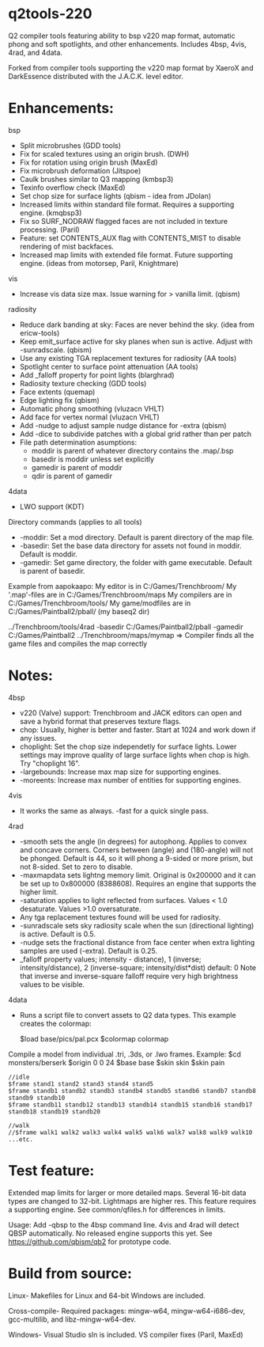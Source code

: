 # q2tools-220
Q2 compiler tools featuring ability to bsp v220 map format, automatic phong and soft spotlights, and other enhancements.
Includes 4bsp, 4vis, 4rad, and 4data.

Forked from compiler tools supporting the v220 map format by XaeroX and DarkEssence distributed with the J.A.C.K. level editor.

# Enhancements:

bsp
*   Split microbrushes (GDD tools)
*	Fix for scaled textures using an origin brush. (DWH)
*   Fix for rotation using origin brush (MaxEd)
*   Fix microbrush deformation (Jitspoe)
*   Caulk brushes similar to Q3 mapping (kmbsp3)	
*   Texinfo overflow check (MaxEd)
*   Set chop size for surface lights (qbism - idea from JDolan)
*   Increased limits within standard file format.  Requires a supporting engine. (kmqbsp3)
*   Fix so SURF_NODRAW flagged faces are not included in texture processing. (Paril)
*   Feature: set CONTENTS_AUX flag with CONTENTS_MIST to disable rendering of mist backfaces.
*   Increased map limits with extended file format. Future supporting engine. (ideas from motorsep, Paril, Knightmare)
		
vis
*   Increase vis data size max. Issue warning for > vanilla limit. (qbism)
		
radiosity
*   Reduce dark banding at sky: Faces are never behind the sky.  (idea from ericw-tools)
*   Keep emit_surface active for sky planes when sun is active. Adjust with -sunradscale. (qbism)
*   Use any existing TGA replacement textures for radiosity (AA tools)
*   Spotlight center to surface point attenuation (AA tools)
*   Add \_falloff property for point lights (blarghrad)
*   Radiosity texture checking (GDD tools)
*   Face extents (quemap)
*   Edge lighting fix (qbism)	
*   Automatic phong smoothing (vluzacn VHLT)
*   Add face for vertex normal (vluzacn VHLT)
*   Add -nudge to adjust sample nudge distance for -extra (qbism)
*   Add -dice to subdivide patches with a global grid rather than per patch
*	File path determination asumptions:
    *   moddir is parent of whatever directory contains the .map/.bsp
    *   basedir is moddir unless set explicitly
    *   gamedir is parent of moddir
    *   qdir is parent of gamedir	
	
4data
*	LWO support (KDT)

Directory commands (applies to all tools)
*   -moddir:  Set a mod directory.  Default is parent directory of the map file.
*   -basedir: Set the base data directory for assets not found in moddir.  Default is moddir.
*   -gamedir: Set game directory, the folder with game executable.  Default is parent of basedir.

Example from aapokaapo:
My editor is in C:/Games/Trenchbroom/
My '.map'-files are in C:/Games/Trenchbroom/maps
My compilers are in C:/Games/Trenchbroom/tools/
My game/modfiles are in C:/Games/Paintball2/pball/ (my baseq2 dir)

../Trenchbroom/tools/4rad -basedir C:/Games/Paintball2/pball -gamedir C:/Games/Paintball2 ../Trenchbroom/maps/mymap
=> Compiler finds all the game files and compiles the map correctly

# Notes:

4bsp
*   v220 (Valve) support: Trenchbroom and JACK editors can open and save a hybrid format that preserves texture flags.
*   chop:  Usually, higher is better and faster.  Start at 1024 and work down if any issues.  
*   choplight: Set the chop size independetly for surface lights.  Lower settings may improve quality of large surface lights when chop is high. Try "choplight 16".
*   -largebounds: Increase max map size for supporting engines.
*   -moreents: Increase max number of entities for supporting engines.

4vis
*   It works the same as always. -fast for a quick single pass.

4rad
*   -smooth sets the angle (in degrees) for autophong. Applies to convex and concave corners. Corners between (angle) and (180-angle) will not be phonged.  Default is 44, so it will phong a 9-sided or more prism, but not 8-sided.  Set to zero to disable.
*   -maxmapdata sets lightng memory limit.  Original is 0x200000 and it can be set up to 0x800000 (8388608).  Requires an engine that supports the higher limit.
*	-saturation applies to light reflected from surfaces.  Values < 1.0 desaturate.  Values >1.0 oversaturate. 
*   Any tga replacement textures found will be used for radiosity.
*   -sunradscale sets sky radiosity scale when the sun (directional lighting) is active.  Default is 0.5.
*   -nudge sets the fractional distance from face center when extra lighting samples are used (-extra).  Default is 0.25.
*   _falloff property values; intensity - distance), 1 (inverse; intensity/distance), 2 (inverse-square; intensity/dist*dist)  default: 0  Note that inverse and inverse-square falloff require very high brightness values to be visible.

4data
*   Runs a script file to convert assets to Q2 data types.  This example creates the colormap:
    
    $load base/pics/pal.pcx
	$colormap colormap 

Compile a model from individual .tri, .3ds, or .lwo frames. Example:
    $cd monsters/berserk
    $origin 0 0 24
    $base base
    $skin skin
    $skin pain

    //idle
    $frame stand1 stand2 stand3 stand4 stand5
    $frame standb1 standb2 standb3 standb4 standb5 standb6 standb7 standb8 standb9 standb10
    $frame standb11 standb12 standb13 standb14 standb15 standb16 standb17 standb18 standb19 standb20

    //walk
    //$frame walk1 walk2 walk3 walk4 walk5 walk6 walk7 walk8 walk9 walk10
    ...etc.

# Test feature:  
Extended map limits for larger or more detailed maps.  Several 16-bit data types are changed to 32-bit.  Lightmaps are higher res.  This feature requires a supporting engine.  See common/qfiles.h for differences in limits.

Usage:  Add -qbsp to the 4bsp command line.  4vis and 4rad will detect QBSP automatically.  No released engine supports this yet.  See https://github.com/qbism/qb2 for prototype code.


# Build from source:
Linux-  Makefiles for Linux and 64-bit Windows are included.

Cross-compile- Required packages: mingw-w64, mingw-w64-i686-dev, gcc-multilib, and libz-mingw-w64-dev.

Windows- Visual Studio sln is included. VS compiler fixes (Paril, MaxEd)



